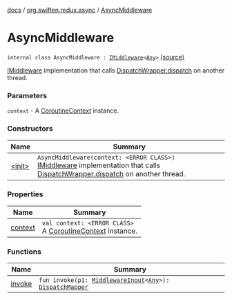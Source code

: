 [docs](../../index.md) / [org.swiften.redux.async](../index.md) / [AsyncMiddleware](./index.md)

# AsyncMiddleware

`internal class AsyncMiddleware : `[`IMiddleware`](../../org.swiften.redux.core/-i-middleware.md)`<`[`Any`](https://kotlinlang.org/api/latest/jvm/stdlib/kotlin/-any/index.html)`>` [(source)](https://github.com/protoman92/KotlinRedux/tree/master/common/common-async/src/main/kotlin/org/swiften/redux/async/AsyncMiddleware.kt#L25)

[IMiddleware](../../org.swiften.redux.core/-i-middleware.md) implementation that calls [DispatchWrapper.dispatch](../../org.swiften.redux.core/-dispatch-wrapper/dispatch.md) on another thread.

### Parameters

`context` - A [CoroutineContext](#) instance.

### Constructors

| Name | Summary |
|---|---|
| [&lt;init&gt;](-init-.md) | `AsyncMiddleware(context: <ERROR CLASS>)`<br>[IMiddleware](../../org.swiften.redux.core/-i-middleware.md) implementation that calls [DispatchWrapper.dispatch](../../org.swiften.redux.core/-dispatch-wrapper/dispatch.md) on another thread. |

### Properties

| Name | Summary |
|---|---|
| [context](context.md) | `val context: <ERROR CLASS>`<br>A [CoroutineContext](#) instance. |

### Functions

| Name | Summary |
|---|---|
| [invoke](invoke.md) | `fun invoke(p1: `[`MiddlewareInput`](../../org.swiften.redux.core/-middleware-input/index.md)`<`[`Any`](https://kotlinlang.org/api/latest/jvm/stdlib/kotlin/-any/index.html)`>): `[`DispatchMapper`](../../org.swiften.redux.core/-dispatch-mapper.md) |
